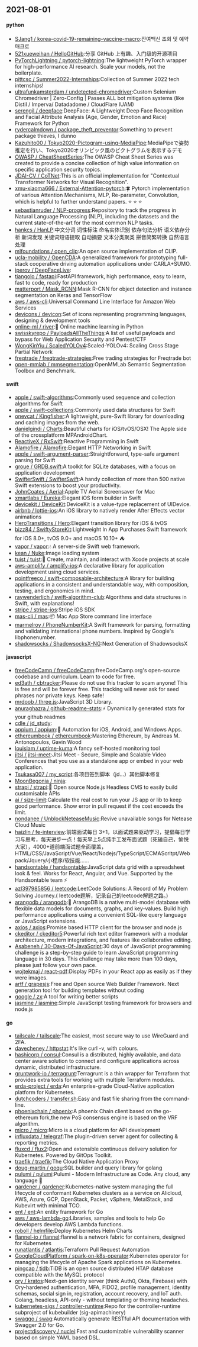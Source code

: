 ## 2021-08-01

#### python
* [SJang1 / korea-covid-19-remaining-vaccine-macro](https://github.com/SJang1/korea-covid-19-remaining-vaccine-macro):잔여백신 조회 및 예약 매크로
* [521xueweihan / HelloGitHub](https://github.com/521xueweihan/HelloGitHub):分享 GitHub 上有趣、入门级的开源项目
* [PyTorchLightning / pytorch-lightning](https://github.com/PyTorchLightning/pytorch-lightning):The lightweight PyTorch wrapper for high-performance AI research. Scale your models, not the boilerplate.
* [pittcsc / Summer2022-Internships](https://github.com/pittcsc/Summer2022-Internships):Collection of Summer 2022 tech internships!
* [ultrafunkamsterdam / undetected-chromedriver](https://github.com/ultrafunkamsterdam/undetected-chromedriver):Custom Selenium Chromedriver | Zero-Config | Passes ALL bot mitigation systems (like Distil / Imperva/ Datadadome / CloudFlare IUAM)
* [serengil / deepface](https://github.com/serengil/deepface):DeepFace: A Lightweight Deep Face Recognition and Facial Attribute Analysis (Age, Gender, Emotion and Race) Framework for Python
* [rydercalmdown / package_theft_preventor](https://github.com/rydercalmdown/package_theft_preventor):Something to prevent package thieves, I dunno
* [Kazuhito00 / Tokyo2020-Pictogram-using-MediaPipe](https://github.com/Kazuhito00/Tokyo2020-Pictogram-using-MediaPipe):MediaPipeで姿勢推定を行い、Tokyo2020オリンピック風のピクトグラムを表示するデモ
* [OWASP / CheatSheetSeries](https://github.com/OWASP/CheatSheetSeries):The OWASP Cheat Sheet Series was created to provide a concise collection of high value information on specific application security topics.
* [JDAI-CV / CoTNet](https://github.com/JDAI-CV/CoTNet):This is an official implementation for "Contextual Transformer Networks for Visual Recognition".
* [xmu-xiaoma666 / External-Attention-pytorch](https://github.com/xmu-xiaoma666/External-Attention-pytorch):🍀
Pytorch implementation of various Attention Mechanisms, MLP, Re-parameter, Convolution, which is helpful to further understand papers.
⭐
⭐
⭐
* [sebastianruder / NLP-progress](https://github.com/sebastianruder/NLP-progress):Repository to track the progress in Natural Language Processing (NLP), including the datasets and the current state-of-the-art for the most common NLP tasks.
* [hankcs / HanLP](https://github.com/hankcs/HanLP):中文分词 词性标注 命名实体识别 依存句法分析 语义依存分析 新词发现 关键词短语提取 自动摘要 文本分类聚类 拼音简繁转换 自然语言处理
* [mlfoundations / open_clip](https://github.com/mlfoundations/open_clip):An open source implementation of CLIP.
* [ucla-mobility / OpenCDA](https://github.com/ucla-mobility/OpenCDA):A generalized framework for prototyping full-stack cooperative driving automation applications under CARLA+SUMO.
* [iperov / DeepFaceLive](https://github.com/iperov/DeepFaceLive):
* [tiangolo / fastapi](https://github.com/tiangolo/fastapi):FastAPI framework, high performance, easy to learn, fast to code, ready for production
* [matterport / Mask_RCNN](https://github.com/matterport/Mask_RCNN):Mask R-CNN for object detection and instance segmentation on Keras and TensorFlow
* [aws / aws-cli](https://github.com/aws/aws-cli):Universal Command Line Interface for Amazon Web Services
* [devicons / devicon](https://github.com/devicons/devicon):Set of icons representing programming languages, designing & development tools
* [online-ml / river](https://github.com/online-ml/river):🌊
Online machine learning in Python
* [swisskyrepo / PayloadsAllTheThings](https://github.com/swisskyrepo/PayloadsAllTheThings):A list of useful payloads and bypass for Web Application Security and Pentest/CTF
* [WongKinYiu / ScaledYOLOv4](https://github.com/WongKinYiu/ScaledYOLOv4):Scaled-YOLOv4: Scaling Cross Stage Partial Network
* [freqtrade / freqtrade-strategies](https://github.com/freqtrade/freqtrade-strategies):Free trading strategies for Freqtrade bot
* [open-mmlab / mmsegmentation](https://github.com/open-mmlab/mmsegmentation):OpenMMLab Semantic Segmentation Toolbox and Benchmark.

#### swift
* [apple / swift-algorithms](https://github.com/apple/swift-algorithms):Commonly used sequence and collection algorithms for Swift
* [apple / swift-collections](https://github.com/apple/swift-collections):Commonly used data structures for Swift
* [onevcat / Kingfisher](https://github.com/onevcat/Kingfisher):A lightweight, pure-Swift library for downloading and caching images from the web.
* [danielgindi / Charts](https://github.com/danielgindi/Charts):Beautiful charts for iOS/tvOS/OSX! The Apple side of the crossplatform MPAndroidChart.
* [ReactiveX / RxSwift](https://github.com/ReactiveX/RxSwift):Reactive Programming in Swift
* [Alamofire / Alamofire](https://github.com/Alamofire/Alamofire):Elegant HTTP Networking in Swift
* [apple / swift-argument-parser](https://github.com/apple/swift-argument-parser):Straightforward, type-safe argument parsing for Swift
* [groue / GRDB.swift](https://github.com/groue/GRDB.swift):A toolkit for SQLite databases, with a focus on application development
* [SwifterSwift / SwifterSwift](https://github.com/SwifterSwift/SwifterSwift):A handy collection of more than 500 native Swift extensions to boost your productivity.
* [JohnCoates / Aerial](https://github.com/JohnCoates/Aerial):Apple TV Aerial Screensaver for Mac
* [xmartlabs / Eureka](https://github.com/xmartlabs/Eureka):Elegant iOS form builder in Swift
* [devicekit / DeviceKit](https://github.com/devicekit/DeviceKit):DeviceKit is a value-type replacement of UIDevice.
* [airbnb / lottie-ios](https://github.com/airbnb/lottie-ios):An iOS library to natively render After Effects vector animations
* [HeroTransitions / Hero](https://github.com/HeroTransitions/Hero):Elegant transition library for iOS & tvOS
* [bizz84 / SwiftyStoreKit](https://github.com/bizz84/SwiftyStoreKit):Lightweight In App Purchases Swift framework for iOS 8.0+, tvOS 9.0+ and macOS 10.10+
⛺
* [vapor / vapor](https://github.com/vapor/vapor):💧
A server-side Swift web framework.
* [kean / Nuke](https://github.com/kean/Nuke):Image loading system
* [tuist / tuist](https://github.com/tuist/tuist):🚀
Create, maintain, and interact with Xcode projects at scale
* [aws-amplify / amplify-ios](https://github.com/aws-amplify/amplify-ios):A declarative library for application development using cloud services.
* [pointfreeco / swift-composable-architecture](https://github.com/pointfreeco/swift-composable-architecture):A library for building applications in a consistent and understandable way, with composition, testing, and ergonomics in mind.
* [raywenderlich / swift-algorithm-club](https://github.com/raywenderlich/swift-algorithm-club):Algorithms and data structures in Swift, with explanations!
* [stripe / stripe-ios](https://github.com/stripe/stripe-ios):Stripe iOS SDK
* [mas-cli / mas](https://github.com/mas-cli/mas):📦
Mac App Store command line interface
* [marmelroy / PhoneNumberKit](https://github.com/marmelroy/PhoneNumberKit):A Swift framework for parsing, formatting and validating international phone numbers. Inspired by Google's libphonenumber.
* [shadowsocks / ShadowsocksX-NG](https://github.com/shadowsocks/ShadowsocksX-NG):Next Generation of ShadowsocksX

#### javascript
* [freeCodeCamp / freeCodeCamp](https://github.com/freeCodeCamp/freeCodeCamp):freeCodeCamp.org's open-source codebase and curriculum. Learn to code for free.
* [ed3ath / cbtracker](https://github.com/ed3ath/cbtracker):Please do not use this tracker to scam anyone! This is free and will be forever free. This tracking will never ask for seed phrases nor private keys. Keep safe!
* [mrdoob / three.js](https://github.com/mrdoob/three.js):JavaScript 3D Library.
* [anuraghazra / github-readme-stats](https://github.com/anuraghazra/github-readme-stats):⚡
Dynamically generated stats for your github readmes
* [cdle / jd_study](https://github.com/cdle/jd_study):
* [appium / appium](https://github.com/appium/appium):📱
Automation for iOS, Android, and Windows Apps.
* [ethereumbook / ethereumbook](https://github.com/ethereumbook/ethereumbook):Mastering Ethereum, by Andreas M. Antonopoulos, Gavin Wood
* [louislam / uptime-kuma](https://github.com/louislam/uptime-kuma):A fancy self-hosted monitoring tool
* [jitsi / jitsi-meet](https://github.com/jitsi/jitsi-meet):Jitsi Meet - Secure, Simple and Scalable Video Conferences that you use as a standalone app or embed in your web application.
* [Tsukasa007 / my_script](https://github.com/Tsukasa007/my_script):各项目签到脚本（jd...）其他脚本修复
* [MoonBegonia / ninja](https://github.com/MoonBegonia/ninja):
* [strapi / strapi](https://github.com/strapi/strapi):🚀
Open source Node.js Headless CMS to easily build customisable APIs
* [ai / size-limit](https://github.com/ai/size-limit):Calculate the real cost to run your JS app or lib to keep good performance. Show error in pull request if the cost exceeds the limit.
* [nondanee / UnblockNeteaseMusic](https://github.com/nondanee/UnblockNeteaseMusic):Revive unavailable songs for Netease Cloud Music
* [haizlin / fe-interview](https://github.com/haizlin/fe-interview):前端面试每日 3+1，以面试题来驱动学习，提倡每日学习与思考，每天进步一点！每天早上5点纯手工发布面试题（死磕自己，愉悦大家），4000+道前端面试题全面覆盖，HTML/CSS/JavaScript/Vue/React/Nodejs/TypeScript/ECMAScritpt/Webpack/Jquery/小程序/软技能……
* [handsontable / handsontable](https://github.com/handsontable/handsontable):JavaScript data grid with a spreadsheet look & feel. Works for React, Angular, and Vue. Supported by the Handsontable team
⚡
* [azl397985856 / leetcode](https://github.com/azl397985856/leetcode):LeetCode Solutions: A Record of My Problem Solving Journey.( leetcode题解，记录自己的leetcode解题之路。)
* [arangodb / arangodb](https://github.com/arangodb/arangodb):🥑
ArangoDB is a native multi-model database with flexible data models for documents, graphs, and key-values. Build high performance applications using a convenient SQL-like query language or JavaScript extensions.
* [axios / axios](https://github.com/axios/axios):Promise based HTTP client for the browser and node.js
* [ckeditor / ckeditor5](https://github.com/ckeditor/ckeditor5):Powerful rich text editor framework with a modular architecture, modern integrations, and features like collaborative editing.
* [Asabeneh / 30-Days-Of-JavaScript](https://github.com/Asabeneh/30-Days-Of-JavaScript):30 days of JavaScript programming challenge is a step-by-step guide to learn JavaScript programming language in 30 days. This challenge may take more than 100 days, please just follow your own pace.
* [wojtekmaj / react-pdf](https://github.com/wojtekmaj/react-pdf):Display PDFs in your React app as easily as if they were images.
* [artf / grapesjs](https://github.com/artf/grapesjs):Free and Open source Web Builder Framework. Next generation tool for building templates without coding
* [google / zx](https://github.com/google/zx):A tool for writing better scripts
* [jasmine / jasmine](https://github.com/jasmine/jasmine):Simple JavaScript testing framework for browsers and node.js

#### go
* [tailscale / tailscale](https://github.com/tailscale/tailscale):The easiest, most secure way to use WireGuard and 2FA.
* [davecheney / httpstat](https://github.com/davecheney/httpstat):It's like curl -v, with colours.
* [hashicorp / consul](https://github.com/hashicorp/consul):Consul is a distributed, highly available, and data center aware solution to connect and configure applications across dynamic, distributed infrastructure.
* [gruntwork-io / terragrunt](https://github.com/gruntwork-io/terragrunt):Terragrunt is a thin wrapper for Terraform that provides extra tools for working with multiple Terraform modules.
* [erda-project / erda](https://github.com/erda-project/erda):An enterprise-grade Cloud-Native application platform for Kubernetes.
* [dutchcoders / transfer.sh](https://github.com/dutchcoders/transfer.sh):Easy and fast file sharing from the command-line.
* [phoenixchain / phoenix](https://github.com/phoenixchain/phoenix):A phoenix Chain client based on the go-ethereum fork,the new PoS consensus engine is based on the VRF algorithm.
* [micro / micro](https://github.com/micro/micro):Micro is a cloud platform for API development
* [influxdata / telegraf](https://github.com/influxdata/telegraf):The plugin-driven server agent for collecting & reporting metrics.
* [fluxcd / flux2](https://github.com/fluxcd/flux2):Open and extensible continuous delivery solution for Kubernetes. Powered by GitOps Toolkit.
* [traefik / traefik](https://github.com/traefik/traefik):The Cloud Native Application Proxy
* [doug-martin / goqu](https://github.com/doug-martin/goqu):SQL builder and query library for golang
* [pulumi / pulumi](https://github.com/pulumi/pulumi):Pulumi - Modern Infrastructure as Code. Any cloud, any language
🚀
* [gardener / gardener](https://github.com/gardener/gardener):Kubernetes-native system managing the full lifecycle of conformant Kubernetes clusters as a service on Alicloud, AWS, Azure, GCP, OpenStack, Packet, vSphere, MetalStack, and Kubevirt with minimal TCO.
* [ent / ent](https://github.com/ent/ent):An entity framework for Go
* [aws / aws-lambda-go](https://github.com/aws/aws-lambda-go):Libraries, samples and tools to help Go developers develop AWS Lambda functions.
* [roboll / helmfile](https://github.com/roboll/helmfile):Deploy Kubernetes Helm Charts
* [flannel-io / flannel](https://github.com/flannel-io/flannel):flannel is a network fabric for containers, designed for Kubernetes
* [runatlantis / atlantis](https://github.com/runatlantis/atlantis):Terraform Pull Request Automation
* [GoogleCloudPlatform / spark-on-k8s-operator](https://github.com/GoogleCloudPlatform/spark-on-k8s-operator):Kubernetes operator for managing the lifecycle of Apache Spark applications on Kubernetes.
* [pingcap / tidb](https://github.com/pingcap/tidb):TiDB is an open source distributed HTAP database compatible with the MySQL protocol
* [ory / kratos](https://github.com/ory/kratos):Next-gen identity server (think Auth0, Okta, Firebase) with Ory-hardened authentication, MFA, FIDO2, profile management, identity schemas, social sign in, registration, account recovery, and IoT auth. Golang, headless, API-only - without templating or theming headaches.
* [kubernetes-sigs / controller-runtime](https://github.com/kubernetes-sigs/controller-runtime):Repo for the controller-runtime subproject of kubebuilder (sig-apimachinery)
* [swaggo / swag](https://github.com/swaggo/swag):Automatically generate RESTful API documentation with Swagger 2.0 for Go.
* [projectdiscovery / nuclei](https://github.com/projectdiscovery/nuclei):Fast and customizable vulnerability scanner based on simple YAML based DSL.
